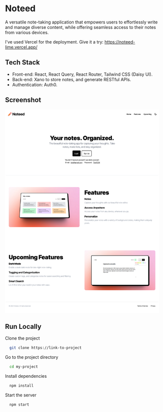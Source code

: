 # Noteed

A versatile note-taking application that empowers users to effortlessly write and manage diverse content, while offering seamless access to their notes from various devices.

I've used Vercel for the deployment. Give it a try: https://noteed-lime.vercel.app/

## Tech Stack

- Front-end: React, React Query, React Router, Tailwind CSS (Daisy UI).
- Back-end: Xano to store notes, and generate RESTful APIs.
- Authentication: Auth0.

## Screenshot

<img src="./src/assets/long.png" width="full" title="noteed">

## Run Locally

Clone the project

```bash
  git clone https://link-to-project
```

Go to the project directory

```bash
  cd my-project
```

Install dependencies

```bash
  npm install
```

Start the server

```bash
  npm start
```
